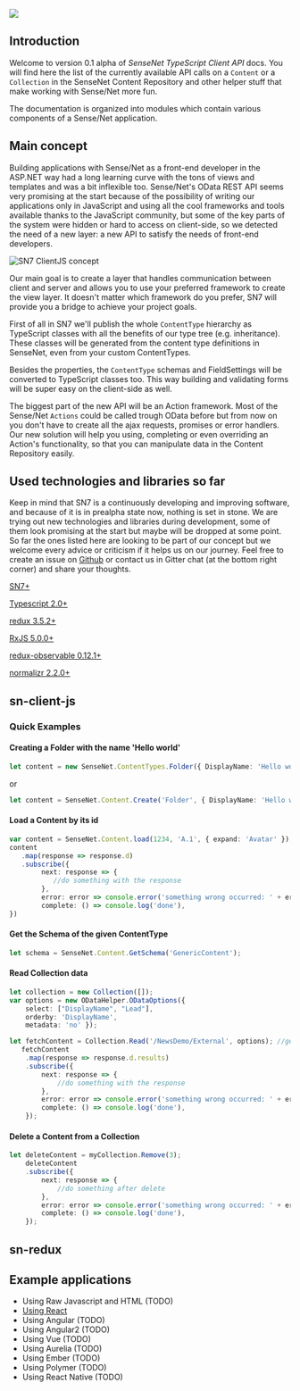 [<img src="https://img.shields.io/gitter/room/nwjs/nw.js.svg">](https://gitter.im/SenseNet/SN7ClientAPI)

Introduction
-----------------

Welcome to version 0.1 alpha of *SenseNet TypeScript Client API* docs. You will find here the list of the currently available API calls on a ```Content``` or a ```Collection``` in the SenseNet 
Content Repository
and other helper stuff that make working with Sense/Net more fun.

The documentation is organized into modules which contain various components of a Sense/Net application.

## Main concept

Building applications with Sense/Net as a front-end developer in the ASP.NET way had a long learning curve with the tons of views and templates and was a bit inflexible too. 
Sense/Net's OData REST API seems very promising at the start because of the possibility of writing our applications only in JavaScript and using all the cool frameworks and tools
available thanks to the JavaScript community, but some of the key parts of the system were hidden or hard to access on client-side, so we detected the need of a new layer: a new API
to satisfy the needs of front-end developers.

![SN7 ClientJS concept](http://download.sensenet.com/aniko/sn7/jsapidocs/img/sn7.client.js.png "SN7 ClientJS concept")

Our main goal is to create a layer that handles communication between client and server and allows you to use your preferred framework to create the view layer. It doesn't matter
which framework do you prefer, SN7 will provide you a bridge to achieve your project goals.

First of all in SN7 we'll publish the whole ```ContentType``` hierarchy as TypeScript classes with all the benefits of our type tree (e.g. inheritance). These classes will be generated
from the content type definitions in SenseNet, even from your custom ContentTypes.

Besides the properties, the ```ContentType``` schemas and FieldSettings will be converted to TypeScript classes too. This way building and validating forms will be super easy on the client-side as 
well.

The biggest part of the new API will be an Action framework. Most of the Sense/Net ```Actions``` could be called trough OData before but from now on you don't have to create all the ajax requests, 
promises or error handlers. Our new solution will help you using, completing or even overriding an Action's functionality, so that you can manipulate data in the Content Repository easily.

## Used technologies and libraries so far

Keep in mind that SN7 is a continuously developing and improving software, and because of it is in prealpha state now, nothing is set in stone. We are trying out new technologies and libraries 
during development, some of them look promising at the start but maybe will be dropped at some point. So far the ones listed here are looking to be part of our concept but we welcome every advice 
or criticism if it helps us on our journey. Feel free to create an issue on [Github](https://github.com/SenseNet/sn-client-js) or contact us in Gitter chat (at the bottom right corner) and share 
your thoughts.

[SN7+](https://github.com/sensenetecm)

[Typescript 2.0+](https://github.com/Microsoft/TypeScript/releases)

[redux 3.5.2+](https://github.com/reactjs/redux)

[RxJS 5.0.0+](http://reactivex.io/rxjs/)

[redux-observable 0.12.1+](https://redux-observable.js.org/)

[normalizr 2.2.0+](https://github.com/paularmstrong/normalizr)

## sn-client-js

### Quick Examples

#### Creating a Folder with the name 'Hello world'
 
```ts
let content = new SenseNet.ContentTypes.Folder({ DisplayName: 'Hello world!' });
```

or

```ts
let content = SenseNet.Content.Create('Folder', { DisplayName: 'Hello world!' });
```

#### Load a Content by its id
 
```ts
var content = SenseNet.Content.load(1234, 'A.1', { expand: 'Avatar' });
content
   .map(response => response.d)
   .subscribe({
   		next: response => {
           //do something with the response
        },
        error: error => console.error('something wrong occurred: ' + error),
        complete: () => console.log('done'),
})
```

#### Get the Schema of the given ContentType
 
```javascript
let schema = SenseNet.Content.GetSchema('GenericContent');
```

#### Read Collection data
 
```ts
let collection = new Collection([]);
var options = new ODataHelper.ODataOptions({ 
	select: ["DisplayName", "Lead"], 
	orderby: 'DisplayName', 
	metadata: 'no' });

let fetchContent = Collection.Read('/NewsDemo/External', options); //gets the list of  the external Articles with their Id, Type and DisplayName fields.
   fetchContent
   	.map(response => response.d.results)
    .subscribe({
    	next: response => {
     		//do something with the response
     	},
     	error: error => console.error('something wrong occurred: ' + error),
     	complete: () => console.log('done'),
	});
```

#### Delete a Content from a Collection
 
```ts
let deleteContent = myCollection.Remove(3);
	deleteContent
	.subscribe({
		next: response => {
			//do something after delete
		},
		error: error => console.error('something wrong occurred: ' + error),
		complete: () => console.log('done'),
	});
```

## sn-redux

## Example applications
* Using Raw Javascript and HTML (TODO)
* [Using React](http://download.sensenet.com/aniko/sn7/examples/react/index.html)
* Using Angular (TODO)
* Using Angular2 (TODO)
* Using Vue (TODO)
* Using Aurelia (TODO)
* Using Ember (TODO)
* Using Polymer (TODO)
* Using React Native (TODO)

